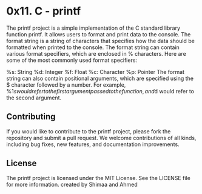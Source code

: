  # 0x11. C - printf
The printf project is a simple implementation of the C standard library function printf. It allows users to format and print data to the console.
The format string is a string of characters that specifies how the data should be formatted when printed to the console. The format string can contain various format specifiers, which are enclosed in % characters. Here are some of the most commonly used format specifiers:

%s: String
%d: Integer
%f: Float
%c: Character
%p: Pointer
The format string can also contain positional arguments, which are specified using the $ character followed by a number. For example, %1$s would refer to the first argument passed to the function, and %2$d would refer to the second argument.

 ## Contributing
If you would like to contribute to the printf project, please fork the repository and submit a pull request. We welcome contributions of all kinds, including bug fixes, new features, and documentation improvements.

 ## License
The printf project is licensed under the MIT License. See the LICENSE file for more information.
created by Shimaa and Ahmed

